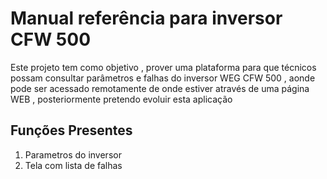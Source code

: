<h1>Manual referência para inversor CFW 500</h1>

<p>Este projeto tem como objetivo , prover uma plataforma para que técnicos possam consultar parâmetros e falhas do inversor WEG CFW 500 , aonde pode ser acessado remotamente de onde estiver através de uma página WEB , posteriormente pretendo evoluir esta aplicação </p>

## Funções Presentes

1. Parametros do inversor
2. Tela com lista de falhas


